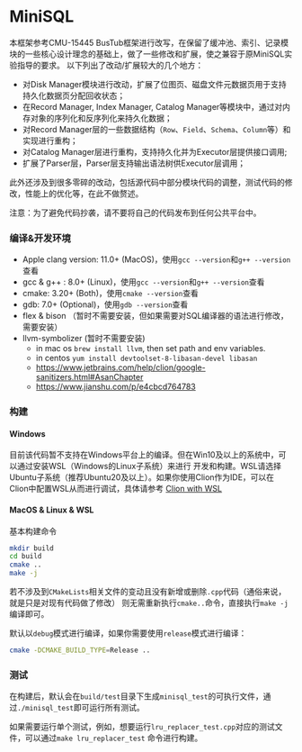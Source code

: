 # MiniSQL


本框架参考CMU-15445 BusTub框架进行改写，在保留了缓冲池、索引、记录模块的一些核心设计理念的基础上，做了一些修改和扩展，使之兼容于原MiniSQL实验指导的要求。
以下列出了改动/扩展较大的几个地方：
- 对Disk Manager模块进行改动，扩展了位图页、磁盘文件元数据页用于支持持久化数据页分配回收状态；
- 在Record Manager, Index Manager, Catalog Manager等模块中，通过对内存对象的序列化和反序列化来持久化数据；
- 对Record Manager层的一些数据结构（`Row`、`Field`、`Schema`、`Column`等）和实现进行重构；
- 对Catalog Manager层进行重构，支持持久化并为Executor层提供接口调用;
- 扩展了Parser层，Parser层支持输出语法树供Executor层调用；

此外还涉及到很多零碎的改动，包括源代码中部分模块代码的调整，测试代码的修改，性能上的优化等，在此不做赘述。


注意：为了避免代码抄袭，请不要将自己的代码发布到任何公共平台中。

### 编译&开发环境
- Apple clang version: 11.0+ (MacOS)，使用`gcc --version`和`g++ --version`查看
- gcc & g++ : 8.0+ (Linux)，使用`gcc --version`和`g++ --version`查看
- cmake: 3.20+ (Both)，使用`cmake --version`查看
- gdb: 7.0+ (Optional)，使用`gdb --version`查看
- flex & bison （暂时不需要安装，但如果需要对SQL编译器的语法进行修改，需要安装）
- llvm-symbolizer (暂时不需要安装)
    - in mac os `brew install llvm`, then set path and env variables.
    - in centos `yum install devtoolset-8-libasan-devel libasan`
    - https://www.jetbrains.com/help/clion/google-sanitizers.html#AsanChapter
    - https://www.jianshu.com/p/e4cbcd764783

### 构建
#### Windows
目前该代码暂不支持在Windows平台上的编译。但在Win10及以上的系统中，可以通过安装WSL（Windows的Linux子系统）来进行
开发和构建。WSL请选择Ubuntu子系统（推荐Ubuntu20及以上）。如果你使用Clion作为IDE，可以在Clion中配置WSL从而进行调试，具体请参考
[Clion with WSL](https://blog.jetbrains.com/clion/2018/01/clion-and-linux-toolchain-on-windows-are-now-friends/)

#### MacOS & Linux & WSL
基本构建命令
```bash
mkdir build
cd build
cmake ..
make -j
```
若不涉及到`CMakeLists`相关文件的变动且没有新增或删除`.cpp`代码（通俗来说，就是只是对现有代码做了修改）
则无需重新执行`cmake..`命令，直接执行`make -j`编译即可。

默认以`debug`模式进行编译，如果你需要使用`release`模式进行编译：
```bash
cmake -DCMAKE_BUILD_TYPE=Release ..
```

### 测试
在构建后，默认会在`build/test`目录下生成`minisql_test`的可执行文件，通过`./minisql_test`即可运行所有测试。

如果需要运行单个测试，例如，想要运行`lru_replacer_test.cpp`对应的测试文件，可以通过`make lru_replacer_test`
命令进行构建。
